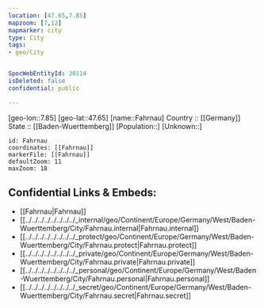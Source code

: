 ```yaml
---
location: [47.65,7.85] 
mapzoom: [7,12] 
mapmarker: city 
type: City
tags:
- geo/City


SpocWebEntityId: 30114
isDeleted: false
confidential: public

---
```

[geo-lon::7.85] 
[geo-lat::47.65] 
[name::Fahrnau] 
Country :: [[Germany]]  
State :: [[Baden-Wuerttemberg]] 
[Population::] 
[Unknown::] 


```leaflet
id: Fahrnau
coordinates: [[Fahrnau]] 
markerFile: [[Fahrnau]] 
defaultZoom: 11 
maxZoom: 18
```


## Confidential Links & Embeds: 
- [[Fahrnau|Fahrnau]]  
- [[../../../../../../../../_internal/geo/Continent/Europe/Germany/West/Baden-Wuerttemberg/City/Fahrnau.internal|Fahrnau.internal]] 
- [[../../../../../../../../_protect/geo/Continent/Europe/Germany/West/Baden-Wuerttemberg/City/Fahrnau.protect|Fahrnau.protect]] 
- [[../../../../../../../../_private/geo/Continent/Europe/Germany/West/Baden-Wuerttemberg/City/Fahrnau.private|Fahrnau.private]] 
- [[../../../../../../../../_personal/geo/Continent/Europe/Germany/West/Baden-Wuerttemberg/City/Fahrnau.personal|Fahrnau.personal]] 
- [[../../../../../../../../_secret/geo/Continent/Europe/Germany/West/Baden-Wuerttemberg/City/Fahrnau.secret|Fahrnau.secret]] 
